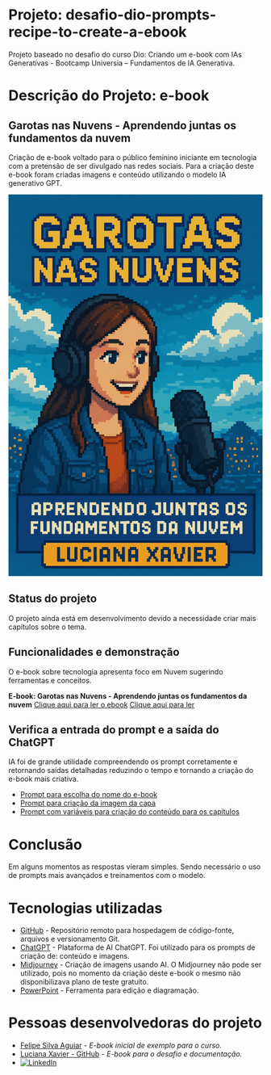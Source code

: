 # Projeto: desafio-dio-prompts-recipe-to-create-a-ebook
Projeto baseado no desafio do curso Dio: Criando um e-book com IAs Generativas - Bootcamp Universia – Fundamentos de IA Generativa.

# Descrição do Projeto: e-book
## Garotas nas Nuvens - Aprendendo juntas os fundamentos da nuvem
Criação de e-book voltado para o público feminino iniciante em tecnologia com a pretensão de ser divulgado nas redes sociais. Para a criação deste e-book foram criadas imagens e conteúdo utilizando o modelo IA generativo GPT.

![e-book](https://github.com/LucianaXavierDaSilva/desafio-dio-prompts-recipe-to-create-a-ebook/blob/main/CapaReduzida.png)

## Status do projeto
O projeto ainda está em desenvolvimento devido a necessidade criar mais capítulos sobre o tema.

## Funcionalidades e demonstração
O e-book sobre tecnologia apresenta foco em Nuvem sugerindo ferramentas e conceitos.

**E-book: Garotas nas Nuvens - Aprendendo juntas os fundamentos da nuvem** [Clique aqui para ler o ebook](https://raw.githubusercontent.com/LucianaXavierDaSilva/desafio-dio-prompts-for)
<a href="[https://github.com/.pdf](https://github.com/LucianaXavierDaSilva/desafio-dio-prompts-recipe-to-create-a-ebook/blob/main/EbookGarotasNasNuvens.pdf)" title="View PDF now">Clique aqui para ler</a>

  
## Verifica a entrada do prompt e a saída do ChatGPT
IA foi de grande utilidade compreendendo os prompt corretamente e retornando saídas detalhadas reduzindo o tempo e tornando a criação do e-book mais criativa.
* [Prompt para escolha do nome do e-book](https://chatgpt.com/c/68d6ffe6-bfe8-8328-ac33-a3152cb464a8)
* [Prompt para criação da imagem da capa](https://chatgpt.com/c/68d4892c-ffc8-8325-8648-87ba6bed7587)
* [Prompt com variáveis para criação do conteúdo para os capítulos](https://chatgpt.com/c/68d70f3a-a47c-8331-92e9-8759785b76c8)

# Conclusão
Em alguns momentos as respostas vieram simples. Sendo necessário o uso de prompts mais avançados e treinamentos com o modelo.

# Tecnologias utilizadas
* [GitHub](https://github.com/) - Repositório remoto para hospedagem de código-fonte, arquivos e versionamento Git.
* [ChatGPT](https://chat.chatbot.app) - Plataforma de AI ChatGPT. Foi utilizado para os prompts de criação de: conteúdo e imagens.
* [Midjourney](https://www.midjourney.com) - Criação de imagens usando AI. O Midjourney não pode ser utilizado, pois no momento da criação deste e-book o mesmo não disponibilizava plano de teste gratuito.
* [PowerPoint](https://www.microsoft.com/en/microsoft-365/powerpoint) - Ferramenta para edição e diagramação.

# Pessoas desenvolvedoras do projeto
* [Felipe Silva Aguiar](https://github.com/felipeAguiarCode/prompts-recipe-to-create-a-ebook/tree/main) - *E-book inicial de exemplo para o curso.*
* [Luciana Xavier - GitHub](https://github.com/lucianaxavierdasilva) - *E-book para o desafio e documentação.*
* <a href="https://www.linkedin.com/in/luciana-xavier-da-silva-61052614/" target="_blank"> <img src="https://img.shields.io/badge/LinkedIn-Luciana%20Xavier-blue?style=flat&logo=linkedin" alt="LinkedIn"/> </a>
